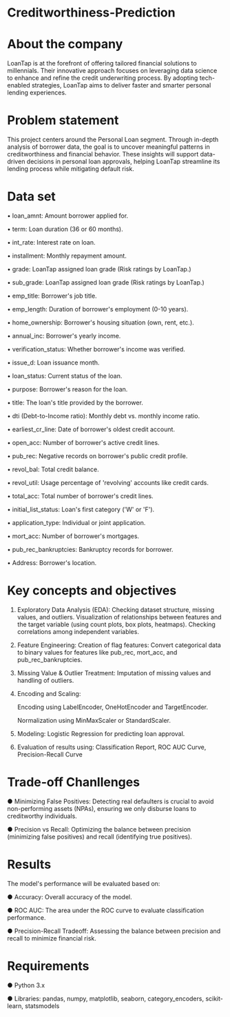 # Creditworthiness-Prediction

# About the company
LoanTap is at the forefront of offering tailored financial solutions to millennials.
Their innovative approach focuses on leveraging data science to enhance and refine the credit underwriting process. 
By adopting tech-enabled strategies, LoanTap aims to deliver faster and smarter personal lending experiences.

# Problem statement
This project centers around the Personal Loan segment. Through in-depth analysis of borrower data, the goal is to uncover meaningful patterns in creditworthiness and financial behavior.
These insights will support data-driven decisions in personal loan approvals, helping LoanTap streamline its lending process while mitigating default risk.

# Data set
•	loan_amnt: Amount borrower applied for.

•	term: Loan duration (36 or 60 months).

•	int_rate: Interest rate on loan.

•	installment: Monthly repayment amount.

•	grade: LoanTap assigned loan grade (Risk ratings by LoanTap.)

•	sub_grade: LoanTap assigned loan grade (Risk ratings by LoanTap.)

•	emp_title: Borrower's job title.

•	emp_length: Duration of borrower's employment (0-10 years).

•	home_ownership: Borrower's housing situation (own, rent, etc.).

•	annual_inc: Borrower's yearly income.

•	verification_status: Whether borrower's income was verified.

•	issue_d: Loan issuance month.

•	loan_status: Current status of the loan.

•	purpose: Borrower's reason for the loan.

•	title: The loan's title provided by the borrower.

•	dti (Debt-to-Income ratio): Monthly debt vs. monthly income ratio.

•	earliest_cr_line: Date of borrower's oldest credit account.

•	open_acc: Number of borrower's active credit lines.

•	pub_rec: Negative records on borrower's public credit profile.

•	revol_bal: Total credit balance.

•	revol_util: Usage percentage of 'revolving' accounts like credit cards.

•	total_acc: Total number of borrower's credit lines.

•	initial_list_status: Loan's first category ('W' or 'F').

•	application_type: Individual or joint application.

•	mort_acc: Number of borrower's mortgages.

•	pub_rec_bankruptcies: Bankruptcy records for borrower.

•	Address: Borrower's location.


# Key concepts and objectives
1. Exploratory Data Analysis (EDA):
Checking dataset structure, missing values, and outliers.
Visualization of relationships between features and the target variable (using count plots, box plots, heatmaps).
Checking correlations among independent variables.

2. Feature Engineering:
Creation of flag features: Convert categorical data to binary values for features like pub_rec, mort_acc, and pub_rec_bankruptcies.

3. Missing Value & Outlier Treatment:
Imputation of missing values and handling of outliers.

4. Encoding and Scaling:

	Encoding using LabelEncoder, OneHotEncoder and TargetEncoder.

	Normalization using MinMaxScaler or StandardScaler.

5. Modeling:
Logistic Regression for predicting loan approval.

6. Evaluation of results using: Classification Report, ROC AUC Curve, Precision-Recall Curve

# Trade-off Chanllenges
● Minimizing False Positives: Detecting real defaulters is crucial to avoid non-performing assets (NPAs), ensuring we only disburse loans to creditworthy individuals.

● Precision vs Recall: Optimizing the balance between precision (minimizing false positives) and recall (identifying true positives).

# Results
The model's performance will be evaluated based on:

● Accuracy: Overall accuracy of the model.

● ROC AUC: The area under the ROC curve to evaluate classification performance.

● Precision-Recall Tradeoff: Assessing the balance between precision and recall to minimize financial risk.

# Requirements
● Python 3.x

● Libraries: pandas, numpy, matplotlib, seaborn, category_encoders, scikit-learn, statsmodels

